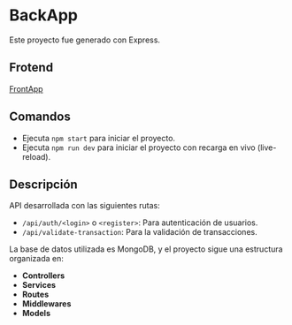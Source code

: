 # BackApp

Este proyecto fue generado con Express.

## Frotend 
[FrontApp](https://github.com/xJo-Joex/FrontApp)

## Comandos

- Ejecuta `npm start` para iniciar el proyecto.
- Ejecuta `npm run dev` para iniciar el proyecto con recarga en vivo (live-reload).

## Descripción

API desarrollada con las siguientes rutas:

- `/api/auth/<login>` o `<register>`: Para autenticación de usuarios.
- `/api/validate-transaction`: Para la validación de transacciones.

La base de datos utilizada es MongoDB, y el proyecto sigue una estructura organizada en:

- **Controllers**
- **Services**
- **Routes**
- **Middlewares**
- **Models**

